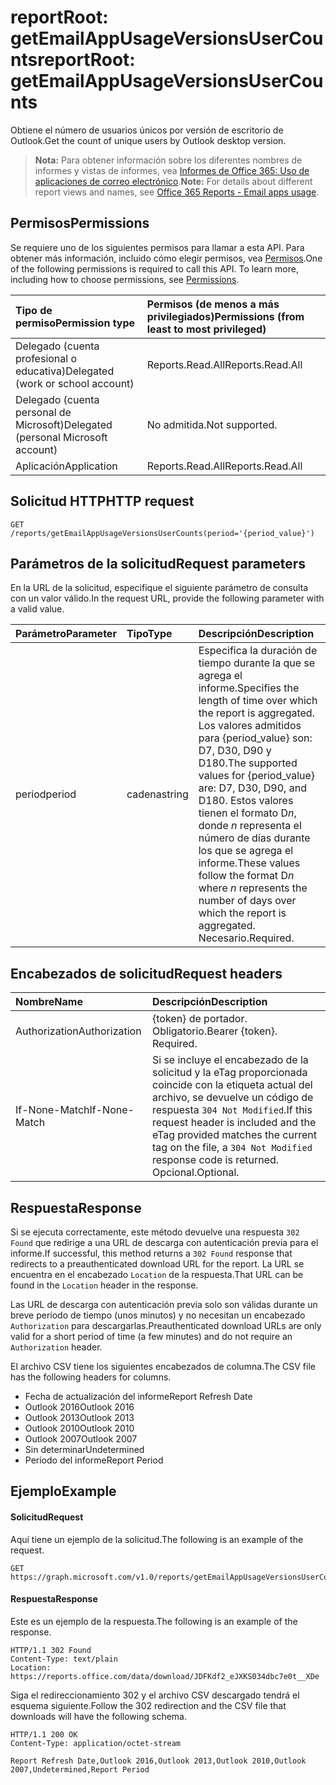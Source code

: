 # <a name="reportroot-getemailappusageversionsusercounts"></a><span data-ttu-id="452ca-101">reportRoot: getEmailAppUsageVersionsUserCounts</span><span class="sxs-lookup"><span data-stu-id="452ca-101">reportRoot: getEmailAppUsageVersionsUserCounts</span></span>

<span data-ttu-id="452ca-102">Obtiene el número de usuarios únicos por versión de escritorio de Outlook.</span><span class="sxs-lookup"><span data-stu-id="452ca-102">Get the count of unique users by Outlook desktop version.</span></span>

> <span data-ttu-id="452ca-103">**Nota:** Para obtener información sobre los diferentes nombres de informes y vistas de informes, vea [Informes de Office 365: Uso de aplicaciones de correo electrónico](https://support.office.com/client/Email-apps-usage-c2ce12a2-934f-4dd4-ba65-49b02be4703d).</span><span class="sxs-lookup"><span data-stu-id="452ca-103">**Note:** For details about different report views and names, see [Office 365 Reports - Email apps usage](https://support.office.com/client/Email-apps-usage-c2ce12a2-934f-4dd4-ba65-49b02be4703d).</span></span>

## <a name="permissions"></a><span data-ttu-id="452ca-104">Permisos</span><span class="sxs-lookup"><span data-stu-id="452ca-104">Permissions</span></span>

<span data-ttu-id="452ca-p101">Se requiere uno de los siguientes permisos para llamar a esta API. Para obtener más información, incluido cómo elegir permisos, vea [Permisos](../../../concepts/permissions_reference.md).</span><span class="sxs-lookup"><span data-stu-id="452ca-p101">One of the following permissions is required to call this API. To learn more, including how to choose permissions, see [Permissions](../../../concepts/permissions_reference.md).</span></span>

| <span data-ttu-id="452ca-107">Tipo de permiso</span><span class="sxs-lookup"><span data-stu-id="452ca-107">Permission type</span></span>                        | <span data-ttu-id="452ca-108">Permisos (de menos a más privilegiados)</span><span class="sxs-lookup"><span data-stu-id="452ca-108">Permissions (from least to most privileged)</span></span> |
| :------------------------------------- | :--------------------------------------- |
| <span data-ttu-id="452ca-109">Delegado (cuenta profesional o educativa)</span><span class="sxs-lookup"><span data-stu-id="452ca-109">Delegated (work or school account)</span></span>     | <span data-ttu-id="452ca-110">Reports.Read.All</span><span class="sxs-lookup"><span data-stu-id="452ca-110">Reports.Read.All</span></span>                         |
| <span data-ttu-id="452ca-111">Delegado (cuenta personal de Microsoft)</span><span class="sxs-lookup"><span data-stu-id="452ca-111">Delegated (personal Microsoft account)</span></span> | <span data-ttu-id="452ca-112">No admitida.</span><span class="sxs-lookup"><span data-stu-id="452ca-112">Not supported.</span></span>                           |
| <span data-ttu-id="452ca-113">Aplicación</span><span class="sxs-lookup"><span data-stu-id="452ca-113">Application</span></span>                            | <span data-ttu-id="452ca-114">Reports.Read.All</span><span class="sxs-lookup"><span data-stu-id="452ca-114">Reports.Read.All</span></span>                         |

## <a name="http-request"></a><span data-ttu-id="452ca-115">Solicitud HTTP</span><span class="sxs-lookup"><span data-stu-id="452ca-115">HTTP request</span></span>

<!-- { "blockType": "ignored" } --> 

```http
GET /reports/getEmailAppUsageVersionsUserCounts(period='{period_value}')
```

## <a name="request-parameters"></a><span data-ttu-id="452ca-116">Parámetros de la solicitud</span><span class="sxs-lookup"><span data-stu-id="452ca-116">Request parameters</span></span>

<span data-ttu-id="452ca-117">En la URL de la solicitud, especifique el siguiente parámetro de consulta con un valor válido.</span><span class="sxs-lookup"><span data-stu-id="452ca-117">In the request URL, provide the following parameter with a valid value.</span></span>

| <span data-ttu-id="452ca-118">Parámetro</span><span class="sxs-lookup"><span data-stu-id="452ca-118">Parameter</span></span> | <span data-ttu-id="452ca-119">Tipo</span><span class="sxs-lookup"><span data-stu-id="452ca-119">Type</span></span>   | <span data-ttu-id="452ca-120">Descripción</span><span class="sxs-lookup"><span data-stu-id="452ca-120">Description</span></span>                              |
| :-------- | :----- | :--------------------------------------- |
| <span data-ttu-id="452ca-121">period</span><span class="sxs-lookup"><span data-stu-id="452ca-121">period</span></span>    | <span data-ttu-id="452ca-122">cadena</span><span class="sxs-lookup"><span data-stu-id="452ca-122">string</span></span> | <span data-ttu-id="452ca-123">Especifica la duración de tiempo durante la que se agrega el informe.</span><span class="sxs-lookup"><span data-stu-id="452ca-123">Specifies the length of time over which the report is aggregated.</span></span> <span data-ttu-id="452ca-124">Los valores admitidos para {period_value} son: D7, D30, D90 y D180.</span><span class="sxs-lookup"><span data-stu-id="452ca-124">The supported values for {period_value} are: D7, D30, D90, and D180.</span></span> <span data-ttu-id="452ca-125">Estos valores tienen el formato D*n*, donde *n* representa el número de días durante los que se agrega el informe.</span><span class="sxs-lookup"><span data-stu-id="452ca-125">These values follow the format D*n* where *n* represents the number of days over which the report is aggregated.</span></span> <span data-ttu-id="452ca-126">Necesario.</span><span class="sxs-lookup"><span data-stu-id="452ca-126">Required.</span></span> |

## <a name="request-headers"></a><span data-ttu-id="452ca-127">Encabezados de solicitud</span><span class="sxs-lookup"><span data-stu-id="452ca-127">Request headers</span></span>

| <span data-ttu-id="452ca-128">Nombre</span><span class="sxs-lookup"><span data-stu-id="452ca-128">Name</span></span>          | <span data-ttu-id="452ca-129">Descripción</span><span class="sxs-lookup"><span data-stu-id="452ca-129">Description</span></span>                              |
| :------------ | :--------------------------------------- |
| <span data-ttu-id="452ca-130">Authorization</span><span class="sxs-lookup"><span data-stu-id="452ca-130">Authorization</span></span> | <span data-ttu-id="452ca-p103">{token} de portador. Obligatorio.</span><span class="sxs-lookup"><span data-stu-id="452ca-p103">Bearer {token}. Required.</span></span>                |
| <span data-ttu-id="452ca-133">If-None-Match</span><span class="sxs-lookup"><span data-stu-id="452ca-133">If-None-Match</span></span> | <span data-ttu-id="452ca-134">Si se incluye el encabezado de la solicitud y la eTag proporcionada coincide con la etiqueta actual del archivo, se devuelve un código de respuesta `304 Not Modified`.</span><span class="sxs-lookup"><span data-stu-id="452ca-134">If this request header is included and the eTag provided matches the current tag on the file, a `304 Not Modified` response code is returned.</span></span> <span data-ttu-id="452ca-135">Opcional.</span><span class="sxs-lookup"><span data-stu-id="452ca-135">Optional.</span></span> |

## <a name="response"></a><span data-ttu-id="452ca-136">Respuesta</span><span class="sxs-lookup"><span data-stu-id="452ca-136">Response</span></span>

<span data-ttu-id="452ca-137">Si se ejecuta correctamente, este método devuelve una respuesta `302 Found` que redirige a una URL de descarga con autenticación previa para el informe.</span><span class="sxs-lookup"><span data-stu-id="452ca-137">If successful, this method returns a `302 Found` response that redirects to a preauthenticated download URL for the report.</span></span> <span data-ttu-id="452ca-138">La URL se encuentra en el encabezado `Location` de la respuesta.</span><span class="sxs-lookup"><span data-stu-id="452ca-138">That URL can be found in the `Location` header in the response.</span></span>

<span data-ttu-id="452ca-139">Las URL de descarga con autenticación previa solo son válidas durante un breve período de tiempo (unos minutos) y no necesitan un encabezado `Authorization` para descargarlas.</span><span class="sxs-lookup"><span data-stu-id="452ca-139">Preauthenticated download URLs are only valid for a short period of time (a few minutes) and do not require an `Authorization` header.</span></span>

<span data-ttu-id="452ca-140">El archivo CSV tiene los siguientes encabezados de columna.</span><span class="sxs-lookup"><span data-stu-id="452ca-140">The CSV file has the following headers for columns.</span></span>

- <span data-ttu-id="452ca-141">Fecha de actualización del informe</span><span class="sxs-lookup"><span data-stu-id="452ca-141">Report Refresh Date</span></span>
- <span data-ttu-id="452ca-142">Outlook 2016</span><span class="sxs-lookup"><span data-stu-id="452ca-142">Outlook 2016</span></span>
- <span data-ttu-id="452ca-143">Outlook 2013</span><span class="sxs-lookup"><span data-stu-id="452ca-143">Outlook 2013</span></span>
- <span data-ttu-id="452ca-144">Outlook 2010</span><span class="sxs-lookup"><span data-stu-id="452ca-144">Outlook 2010</span></span>
- <span data-ttu-id="452ca-145">Outlook 2007</span><span class="sxs-lookup"><span data-stu-id="452ca-145">Outlook 2007</span></span>
- <span data-ttu-id="452ca-146">Sin determinar</span><span class="sxs-lookup"><span data-stu-id="452ca-146">Undetermined</span></span>
- <span data-ttu-id="452ca-147">Período del informe</span><span class="sxs-lookup"><span data-stu-id="452ca-147">Report Period</span></span>

## <a name="example"></a><span data-ttu-id="452ca-148">Ejemplo</span><span class="sxs-lookup"><span data-stu-id="452ca-148">Example</span></span>

#### <a name="request"></a><span data-ttu-id="452ca-149">Solicitud</span><span class="sxs-lookup"><span data-stu-id="452ca-149">Request</span></span>

<span data-ttu-id="452ca-150">Aquí tiene un ejemplo de la solicitud.</span><span class="sxs-lookup"><span data-stu-id="452ca-150">The following is an example of the request.</span></span>

<!--{
  "blockType": "request",
  "isComposable": true,
  "name": "reportroot_getemailappusageversionsusercounts"
}-->

```http
GET https://graph.microsoft.com/v1.0/reports/getEmailAppUsageVersionsUserCounts(period='D7')
```

#### <a name="response"></a><span data-ttu-id="452ca-151">Respuesta</span><span class="sxs-lookup"><span data-stu-id="452ca-151">Response</span></span>

<span data-ttu-id="452ca-152">Este es un ejemplo de la respuesta.</span><span class="sxs-lookup"><span data-stu-id="452ca-152">The following is an example of the response.</span></span>

<!-- {
  "blockType": "response",
  "truncated": true,
  "@odata.type": "microsoft.graph.report"
} -->

```http
HTTP/1.1 302 Found
Content-Type: text/plain
Location: https://reports.office.com/data/download/JDFKdf2_eJXKS034dbc7e0t__XDe
```

<span data-ttu-id="452ca-153">Siga el redireccionamiento 302 y el archivo CSV descargado tendrá el esquema siguiente.</span><span class="sxs-lookup"><span data-stu-id="452ca-153">Follow the 302 redirection and the CSV file that downloads will have the following schema.</span></span>

<!-- { "blockType": "ignored" } --> 

```http
HTTP/1.1 200 OK
Content-Type: application/octet-stream

Report Refresh Date,Outlook 2016,Outlook 2013,Outlook 2010,Outlook 2007,Undetermined,Report Period
```
